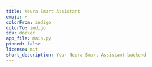 ```yaml
---
title: Neura Smart Assistant
emoji: ⚡
colorFrom: indigo
colorTo: indigo
sdk: docker
app_file: main.py
pinned: false
license: mit
short_description: Your Neura Smart Assistant backend
---
```

